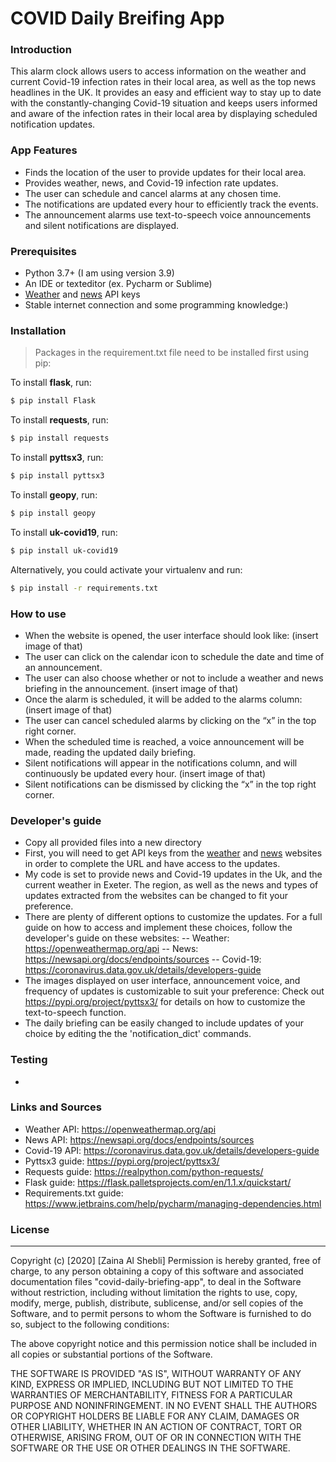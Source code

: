 # COVID Daily Breifing App

### Introduction
This alarm clock allows users to access information on the weather and current Covid-19 infection rates in their local area, as well as the top news headlines in the UK. It provides an easy and efficient way to stay up to date with the constantly-changing Covid-19 situation and keeps users informed and aware of the infection rates in their local area by displaying scheduled notification updates. 
### App Features
- Finds the location of the user to provide updates for their local area. 
- Provides weather, news, and Covid-19 infection rate updates. 
- The user can schedule and cancel alarms at any chosen time. 
- The notifications are updated every hour to efficiently track the events. 
- The announcement alarms use text-to-speech voice announcements and silent notifications are displayed.

### Prerequisites
  - Python 3.7+ (I am using version 3.9)
  - An IDE or texteditor (ex. Pycharm or Sublime)
  - [Weather] and [news] API keys
  - Stable internet connection and some programming knowledge:)
  
### Installation
> Packages in the requirement.txt file need to be installed first using pip: 

To install **flask**, run:
```sh
$ pip install Flask
```
To install **requests**, run:
```sh
$ pip install requests
```
To install **pyttsx3**, run:
```sh
$ pip install pyttsx3
```
To install **geopy**, run:
```sh
$ pip install geopy
```
To install **uk-covid19**, run:
```sh
$ pip install uk-covid19
```
Alternatively, you could activate your virtualenv and run:
```sh
$ pip install -r requirements.txt
```

### How to use
- When the website is opened, the user interface should look like: 
(insert image of that)
- The user can click on the calendar icon to schedule the date and time of an announcement. 
- The user can also choose whether or not to include a weather and news briefing in the announcement. 
(insert image of that)
- Once the alarm is scheduled, it will be added to the alarms column:
(insert image of that)
- The user can cancel scheduled alarms by clicking on the “x” in the top right corner. 
- When the scheduled time is reached, a voice announcement will be made, reading the updated daily briefing.
- Silent notifications will appear in the notifications column, and will continuously be updated every hour.
(insert image of that)
- Silent notifications can be dismissed by clicking the “x” in the top right corner.


### Developer's guide
- Copy all provided files into a new directory 
- First, you will need to get API keys from the [weather] and [news] websites in order to complete the URL and have access to the updates.
- My code is set to provide news and Covid-19 updates in the Uk, and the current weather in Exeter. The region, as well as the news and types of updates extracted from the websites can be changed to fit your preference. 
- There are plenty of different options to customize the updates. For a full guide on how to access and implement these choices, follow the developer's guide on these websites: 
-- Weather: https://openweathermap.org/api
-- News: https://newsapi.org/docs/endpoints/sources
-- Covid-19: https://coronavirus.data.gov.uk/details/developers-guide
- The images displayed on user interface, announcement voice, and frequency of updates is customizable to suit your preference:
Check out https://pypi.org/project/pyttsx3/ for details on how to customize the text-to-speech function.
- The daily briefing can be easily changed to include updates of your choice by editing the the 'notification_dict' commands. 

### Testing 
- 

### Links and Sources
- Weather API: https://openweathermap.org/api
- News API: https://newsapi.org/docs/endpoints/sources
- Covid-19 API: https://coronavirus.data.gov.uk/details/developers-guide
- Pyttsx3 guide: https://pypi.org/project/pyttsx3/ 
- Requests guide: https://realpython.com/python-requests/
- Flask guide: https://flask.palletsprojects.com/en/1.1.x/quickstart/
- Requirements.txt guide: https://www.jetbrains.com/help/pycharm/managing-dependencies.html

### License
----
Copyright (c) [2020] [Zaina Al Shebli]
Permission is hereby granted, free of charge, to any person obtaining a copy
of this software and associated documentation files "covid-daily-briefing-app", to deal
in the Software without restriction, including without limitation the rights
to use, copy, modify, merge, publish, distribute, sublicense, and/or sell
copies of the Software, and to permit persons to whom the Software is
furnished to do so, subject to the following conditions:

The above copyright notice and this permission notice shall be included in all
copies or substantial portions of the Software.

THE SOFTWARE IS PROVIDED "AS IS", WITHOUT WARRANTY OF ANY KIND, EXPRESS OR
IMPLIED, INCLUDING BUT NOT LIMITED TO THE WARRANTIES OF MERCHANTABILITY,
FITNESS FOR A PARTICULAR PURPOSE AND NONINFRINGEMENT. IN NO EVENT SHALL THE
AUTHORS OR COPYRIGHT HOLDERS BE LIABLE FOR ANY CLAIM, DAMAGES OR OTHER
LIABILITY, WHETHER IN AN ACTION OF CONTRACT, TORT OR OTHERWISE, ARISING FROM,
OUT OF OR IN CONNECTION WITH THE SOFTWARE OR THE USE OR OTHER DEALINGS IN THE
SOFTWARE.






   [weather]: <https://openweathermap.orgr>
   [news]: <https://newsapi.org/>
   
